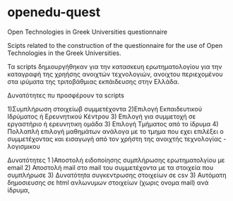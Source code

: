 # openedu-quest
Open Technologies in Greek Universities questionnaire 

Scipts related to the construction of the questionnaire for the use of Open Technologies in the Greek Universities.

Τα scripts δημιουργήθηκαν για την κατασκευη ερωτηματολογίου για την καταγραφή της χρηήσης ανοιχτών τεχνολογιών, ανοιχτου περιεχομένου στα ιρύματα της τριτοβάθμιας εκπάιδευσης στην Ελλάδα.

Δυνατότητες πυ προσφέρουν τα scripts

1)Συμπλήρωση στοιχείωβ συμμετέχοντα
2)Επιλογή Εκπαιδευτικού Ιδρύματος ή Ερευνητικού Κέντρου
3) Επιλογή για συμμετοχή σε εργαστήριο ή ερευνητικη ομάδα
3) Επιλογή Τμήματος από το ίδρυμα
4) Πολλαπλή επιλογή μαθημάτων ανάλογα με το τμημα που εχει επιλέξει ο συμμετέχοντας και εισαγωγή από τον χρήστη της ανοιχτής τεχνολογίας - λογισμικου

Δυνατότητες
1 )Αποστολή ειδοποίησης συμπλήρωσης ερωτηματολγίου με email 
2) Αποστολή mail στο mail του συμμετέχοντα με τα στοιχεία που συμπλήρωσε
3) Δυνατότηtα συγκεντρωσης στοιχείων σε csv
3) Αυτόματη δημοσιευσης σε html ανλωνυμων στοιχείων (χωρις ονομα mail) ανά ίδρυμα,
